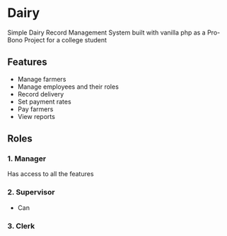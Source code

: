 Dairy
=====

Simple Dairy Record Management System built with vanilla php as a Pro-Bono Project for a college student

## Features 
* Manage farmers
* Manage employees and their roles
* Record delivery
* Set payment rates
* Pay farmers
* View reports

## Roles
### 1.  Manager
Has access to all the features
### 2.  Supervisor
* Can 
### 3.  Clerk






